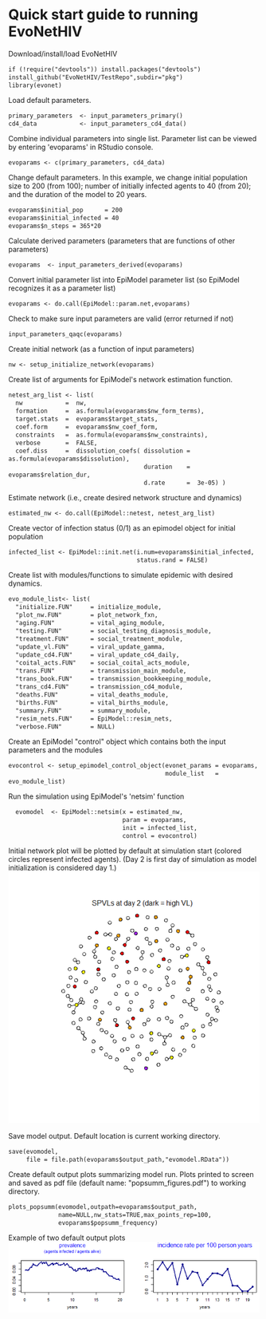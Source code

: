 # Quick start guide to running EvoNetHIV 

Download/install/load EvoNetHIV
```{r chunk1, eval=FALSE}
if (!require("devtools")) install.packages("devtools")
install_github("EvoNetHIV/TestRepo",subdir="pkg")
library(evonet)
```

Load default parameters.
```{r chunk2, eval=F}
primary_parameters  <- input_parameters_primary()
cd4_data            <- input_parameters_cd4_data()
```

Combine individual parameters into single list. Parameter list can be viewed by entering 'evoparams' in RStudio console.
```{r chunk3, eval=FALSE}
evoparams <- c(primary_parameters, cd4_data)
```
Change default parameters. In this example, we change initial population size to 200 (from 100); number of initially infected agents to 40 (from 20); and the duration of the model to 20 years.
```{r chunk4, eval=FALSE}
evoparams$initial_pop      = 200
evoparams$initial_infected = 40
evoparams$n_steps = 365*20
```

Calculate derived parameters (parameters that are functions of other parameters)
```{r chunk5, eval=FALSE}
evoparams  <- input_parameters_derived(evoparams)
```
Convert initial parameter list into EpiModel parameter list (so EpiModel recognizes it as a parameter list)
```{r chunk6, eval=FALSE}
evoparams <- do.call(EpiModel::param.net,evoparams)
```
Check to make sure input parameters are valid (error returned if not)
```{r chunk7, eval=FALSE}
input_parameters_qaqc(evoparams)
```
Create initial network (as a function of input parameters)
```{r chunk8, eval=FALSE}
nw <- setup_initialize_network(evoparams)
```
Create list of arguments for EpiModel's network estimation function.
```{r chunk9, eval=FALSE}
netest_arg_list <- list(
  nw            =  nw,
  formation     =  as.formula(evoparams$nw_form_terms),
  target.stats  =  evoparams$target_stats,
  coef.form     =  evoparams$nw_coef_form,
  constraints   =  as.formula(evoparams$nw_constraints),
  verbose       =  FALSE,
  coef.diss     =  dissolution_coefs( dissolution =  as.formula(evoparams$dissolution),
                                      duration    =  evoparams$relation_dur,
                                      d.rate      =  3e-05) )
```
Estimate network (i.e., create desired network structure and dynamics)
```{r chunk10, eval=FALSE}
estimated_nw <- do.call(EpiModel::netest, netest_arg_list)
```
Create vector of infection status (0/1) as an epimodel object for initial population
```{r chunk11, eval=FALSE}
infected_list <- EpiModel::init.net(i.num=evoparams$initial_infected,
                                    status.rand = FALSE)
```
Create list with modules/functions to simulate epidemic with desired dynamics.
```{r chunk12, eval=FALSE}
evo_module_list<- list(
  "initialize.FUN"     = initialize_module,
  "plot_nw.FUN"        = plot_network_fxn,  
  "aging.FUN"          = vital_aging_module,
  "testing.FUN"        = social_testing_diagnosis_module,
  "treatment.FUN"      = social_treatment_module,
  "update_vl.FUN"      = viral_update_gamma,
  "update_cd4.FUN"     = viral_update_cd4_daily, 
  "coital_acts.FUN"    = social_coital_acts_module,
  "trans.FUN"          = transmission_main_module,
  "trans_book.FUN"     = transmission_bookkeeping_module,
  "trans_cd4.FUN"      = transmission_cd4_module,
  "deaths.FUN"         = vital_deaths_module,
  "births.FUN"         = vital_births_module,
  "summary.FUN"        = summary_module,
  "resim_nets.FUN"     = EpiModel::resim_nets,
  "verbose.FUN"        = NULL)
```


Create an EpiModel "control" object which contains both the input parameters and the modules
```{r chunk13, eval=FALSE}
evocontrol <- setup_epimodel_control_object(evonet_params = evoparams,
                                            module_list   = evo_module_list)
```
Run the simulation using EpiModel's 'netsim' function

```{r chunk14, eval=FALSE}
  evomodel  <- EpiModel::netsim(x = estimated_nw,
                                param = evoparams,
                                init = infected_list,
                                control = evocontrol)
```

Initial network plot will be plotted by default at simulation start (colored circles represent infected agents). (Day 2 is first day of simulation as model initialization is considered day 1.)
![](https://github.com/EvoNetHIV/EvoNetHIV-Overview/blob/master/img/example_initial_network.png)

Save model output. Default location is current working directory.
```{r chunk15, eval=FALSE}
save(evomodel,
     file = file.path(evoparams$output_path,"evomodel.RData"))
```
Create default output plots summarizing model run. Plots printed to screen and saved as pdf file (default name: "popsumm_figures.pdf") to working directory.
```{r chunk16, eval=FALSE}
plots_popsumm(evomodel,outpath=evoparams$output_path,
              name=NULL,nw_stats=TRUE,max_points_rep=100,
              evoparams$popsumm_frequency)
```

Example of two default output plots
![](https://github.com/EvoNetHIV/EvoNetHIV-Overview/blob/master/img/example_output_plots1.png)



